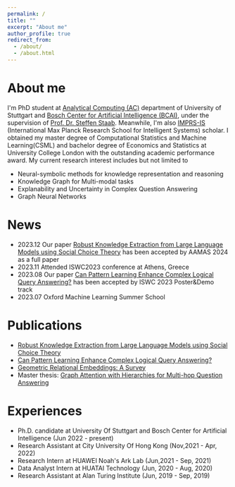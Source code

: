 ```yaml
---
permalink: /
title: ""
excerpt: "About me"
author_profile: true
redirect_from: 
  - /about/
  - /about.html
---
```


# About me
I'm PhD student at [Analytical Computing (AC)](https://www.ipvs.uni-stuttgart.de/departments/ac/) department of University of Stuttgart and [Bosch Center for Artificial Intelligence (BCAI)](https://www.bosch-ai.com), under the supervision of [Prof. Dr. Steffen Staab](https://scholar.google.com/citations?user=QvpcUn8AAAAJ&hl=en). Meanwhile, I'm also [IMPRS-IS](https://imprs.is.mpg.de) (International Max Planck Research School for Intelligent Systems) scholar. I obtained my master degree of Computational Statistics and Machine Learning(CSML) and bachelor degree of Economics and Statistics at University College London with the outstanding academic performance award. My current research interest includes but not limited to 
- Neural-symbolic methods for knowledge representation and reasoning
- Knowledge Graph for Multi-modal tasks
- Explanability and Uncertainty in Complex Question Answering
- Graph Neural Networks

# News
- 2023.12 Our paper [Robust Knowledge Extraction from Large Language Models using Social Choice Theory](https://arxiv.org/abs/2312.14877) has been accepted by AAMAS 2024 as a full paper
- 2023.11 Attended ISWC2023 conference at Athens, Greece
- 2023.08 Our paper [Can Pattern Learning Enhance Complex Logical Query Answering?](https://ceur-ws.org/Vol-3632/ISWC2023_paper_463.pdf) has been accepted by ISWC 2023 Poster&Demo track 
- 2023.07 Oxford Machine Learning Summer School
  
<!-- ## News -->
# Publications
- [Robust Knowledge Extraction from Large Language Models using Social Choice Theory](https://arxiv.org/abs/2312.14877)
- [Can Pattern Learning Enhance Complex Logical Query Answering?](https://ceur-ws.org/Vol-3632/ISWC2023_paper_463.pdf)
- [Geometric Relational Embeddings: A Survey](https://arxiv.org/abs/2304.11949)
- Master thesis: [Graph Attention with Hierarchies for Multi-hop Question Answering](https://arxiv.org/abs/2301.11792)

# Experiences
- Ph.D. candidate at University Of Stuttgart and Bosch Center for Artificial Intelligence (Jun 2022 - present)
- Research Assistant at City University Of Hong Kong (Nov,2021 - Apr, 2022)
- Research Intern at HUAWEI Noah's Ark Lab (Jun,2021 - Sep, 2021)
- Data Analyst Intern at HUATAI Technology (Jun, 2020 - Aug, 2020)
- Research Assistant at Alan Turing Institute (Jun, 2019 - Sep, 2019)
